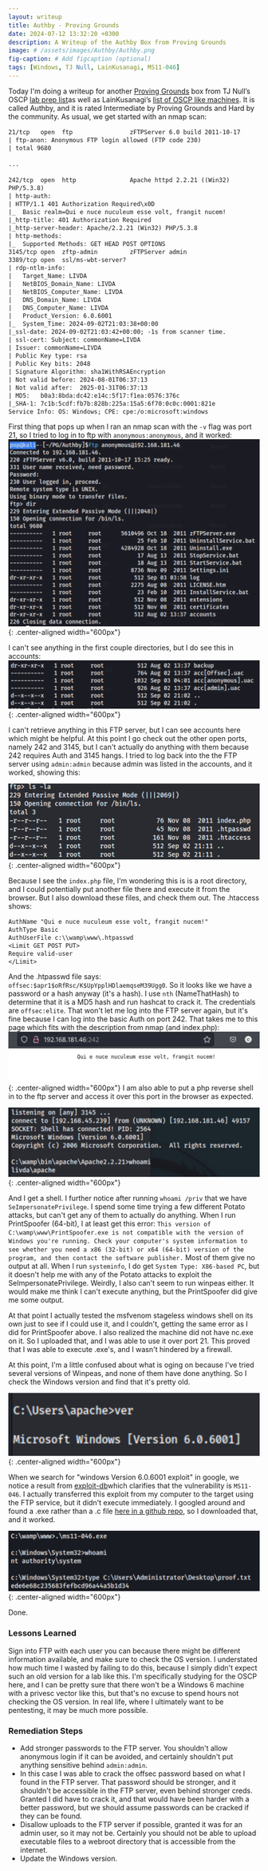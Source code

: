 ```yaml
---
layout: writeup
title: Authby - Proving Grounds
date: 2024-07-12 13:32:20 +0300
description: A Writeup of the Authby Box from Proving Grounds
image: # /assets/images/Authby/Authby.png
fig-caption: # Add figcaption (optional)
tags: [Windows, TJ Null, LainKusanagi, MS11-046]
---
```


Today I'm doing a writeup for another [Proving Grounds](https://www.offsec.com/labs/) box from TJ Null’s OSCP [lab prep list](https://docs.google.com/spreadsheets/u/1/d/1dwSMIAPIam0PuRBkCiDI88pU3yzrqqHkDtBngUHNCw8/htmlview#)as well as LainKusanagi’s [list of OSCP like machines](https://www.reddit.com/r/oscp/comments/1c8pzyz/lainkusanagi_list_of_oscp_like_machines/). It is called Authby, and it is rated Intermediate by Proving Grounds and Hard by the community. As usual, we get started with an nmap scan: 

```
21/tcp   open  ftp                zFTPServer 6.0 build 2011-10-17
| ftp-anon: Anonymous FTP login allowed (FTP code 230)
| total 9680

...

242/tcp  open  http               Apache httpd 2.2.21 ((Win32) PHP/5.3.8)
| http-auth: 
| HTTP/1.1 401 Authorization Required\x0D
|_  Basic realm=Qui e nuce nuculeum esse volt, frangit nucem!
|_http-title: 401 Authorization Required
|_http-server-header: Apache/2.2.21 (Win32) PHP/5.3.8
| http-methods: 
|_  Supported Methods: GET HEAD POST OPTIONS
3145/tcp open  zftp-admin         zFTPServer admin
3389/tcp open  ssl/ms-wbt-server?
| rdp-ntlm-info: 
|   Target_Name: LIVDA
|   NetBIOS_Domain_Name: LIVDA
|   NetBIOS_Computer_Name: LIVDA
|   DNS_Domain_Name: LIVDA
|   DNS_Computer_Name: LIVDA
|   Product_Version: 6.0.6001
|_  System_Time: 2024-09-02T21:03:38+00:00
|_ssl-date: 2024-09-02T21:03:42+00:00; -1s from scanner time.
| ssl-cert: Subject: commonName=LIVDA
| Issuer: commonName=LIVDA
| Public Key type: rsa
| Public Key bits: 2048
| Signature Algorithm: sha1WithRSAEncryption
| Not valid before: 2024-08-01T06:37:13
| Not valid after:  2025-01-31T06:37:13
| MD5:   b0a3:8bda:dc42:e14c:5f17:f1ea:0576:376c
|_SHA-1: 7c1b:5cdf:fb7b:828b:225a:15a5:6f70:0c0c:0001:821e
Service Info: OS: Windows; CPE: cpe:/o:microsoft:windows

```

First thing that pops up when I ran an nmap scan with the `-v` flag was port 21, so I tried to log in to ftp with `anonymous:anonymous`, and it worked:
![Authby1.png](/assets/images/Authby/Authby1.png){: .center-aligned width="600px"}

I can't see anything in the first couple directories, but I do see this in accounts: 
![Authby2.png](/assets/images/Authby/Authby2.png){: .center-aligned width="600px"}

I can't retrieve anything in this FTP server, but I can see accounts here which might be helpful. At this point I go check out the other open ports, namely 242 and 3145, but I can't actually do anything with them because 242 requires Auth and 3145 hangs. I tried to log back into the the FTP server using `admin:admin` because admin was listed in the accounts, and it worked, showing this:

![Authby3.png](/assets/images/Authby/Authby3.png){: .center-aligned width="600px"}

Because I see the `index.php` file, I'm wondering this is is a root directory, and I could potentially put another file there and execute it from the browser. But I also download these files, and check them out. The .htaccess shows:
```
AuthName "Qui e nuce nuculeum esse volt, frangit nucem!"
AuthType Basic
AuthUserFile c:\\wamp\www\.htpasswd
<Limit GET POST PUT>
Require valid-user
</Limit>   
```
And the .htpasswd file says: `offsec:$apr1$oRfRsc/K$UpYpplHDlaemqseM39Ugg0`. So it looks like we have a password or a hash anyway (it's a hash). I use `nth` (NameThatHash) to determine that it is a MD5 hash and run hashcat to crack it. The credentials are `offsec:elite`. That won't let me log into the FTP server again, but it's fine because I can log into the basic Auth on port 242. That takes me to this page which fits with the description from nmap (and index.php): ![Authby4.png](/assets/images/Authby/Authby4.png){: .center-aligned width="600px"}
I am also able to put a php reverse shell in to the ftp server and access it over this port in the browser as expected.

![Authby5.png](/assets/images/Authby/Authby5.png){: .center-aligned width="600px"}

And I get a shell. I further notice after running `whoami /priv` that we have `SeImpersonatePrivilege`. I spend some time trying a few different Potato attacks, but can't get any of them to actually do anything. When I run PrintSpoofer (64-bit), I at least get this error: `This version of C:\wamp\www\PrintSpoofer.exe is not compatible with the version of Windows you're running. Check your computer's system information to see whether you need a x86 (32-bit) or x64 (64-bit) version of the program, and then contact the software publisher.` Most of them give no output at all. When I run `systeminfo`, I do get `System Type: X86-based PC`, but it doesn't help me with any of the Potato attacks to exploit the SeImpersonatePrivilege. Weirdly, I also can't seem to run winpeas either. It would make me think I can't execute anything, but the PrintSpoofer did give me some output. 

At that point I actually tested the msfvenom stageless windows shell on its own just to see if I could use it, and I couldn't, getting the same error as I did for PrintSpoofer above. I also realized the machine did not have nc.exe on it. So I uploaded that, and I was able to use it over port 21. This proved that I was able to execute .exe's, and I wasn't hindered by a firewall. 

At this point, I'm a little confused about what is oging on because I've tried several versions of Winpeas, and none of them have done anything. So I check the Windows version and find that it's pretty old. 

![Authby6.png](/assets/images/Authby/Authby6.png){: .center-aligned width="600px"}

When we search for "windows Version 6.0.6001 exploit" in google, we notice a result from [exploit-db](https://www.exploit-db.com/exploits/40564)which clarifies that the vulnerability is `MS11-046`. I actually transferred this exploit from my computer to the target using the FTP service, but it didn't execute immediately. I googled around and found a .exe rather than a .c file [here in a github repo](https://github.com/SecWiki/windows-kernel-exploits/blob/master/MS11-046/ms11-046.exe), so I downloaded that, and it worked. 

![Authby7.png](/assets/images/Authby/Authby7.png){: .center-aligned width="600px"}

Done. 

### Lessons Learned
Sign into FTP with each user you can because there might be different information available, and make sure to check the OS version. I understated how much time I wasted by failing to do this, because I simply didn't expect such an old version for a lab like this. I'm specifically studying for the OSCP here, and I can be pretty sure that there won't be a Windows 6 machine with a privesc vector like this, but that's no excuse to spend hours not checking the OS version. In real life, where I ultimately want to be pentesting, it may be much more possible. 

### Remediation Steps
- Add stronger passwords to the FTP server. You shouldn't allow anonymous login if it can be avoided, and certainly shouldn't put anything sensitive behind `admin:admin`. 
- In this case I was able to crack the offsec password based on what I found in the FTP server. That password should be stronger, and it shouldn't be accessible in the FTP server, even behind stronger creds. Granted I did have to crack it, and that would have been harder with a better password, but we should assume passwords can be cracked if they can be found. 
- Disallow uploads to the FTP server if possible, granted it was for an admin user, so it may not be. Certainly you should not be able to upload executable files to a webroot directory that is accessible from the internet. 
- Update the Windows version. 